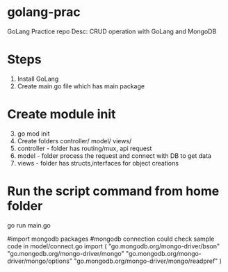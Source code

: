 # golang-prac

GoLang Practice repo
Desc: CRUD operation with GoLang and MongoDB

# Steps
1. Install GoLang
2. Create main.go file which has main package
# Create module init
3. go mod init 
3. Create folders
   controller/
   model/
   views/
4. controller - folder has routing/mux, api request
5. model - folder process the request and connect with DB to get data
6. views - folder has structs,interfaces for object creations

# Run the script command from home folder
go run main.go

#import mongodb packages
#mongodb connection
could check sample code in model/connect.go
import (
    "go.mongodb.org/mongo-driver/bson"
	"go.mongodb.org/mongo-driver/mongo"
	"go.mongodb.org/mongo-driver/mongo/options"
	"go.mongodb.org/mongo-driver/mongo/readpref"
)
